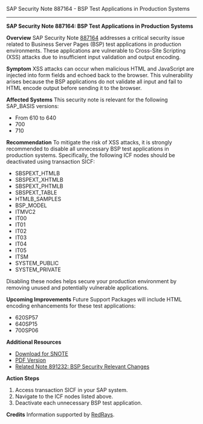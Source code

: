 SAP Security Note 887164 - BSP Test Applications in Production Systems

---

**SAP Security Note 887164: BSP Test Applications in Production Systems**

**Overview**
SAP Security Note [887164](https://me.sap.com/notes/887164) addresses a critical security issue related to Business Server Pages (BSP) test applications in production environments. These applications are vulnerable to Cross-Site Scripting (XSS) attacks due to insufficient input validation and output encoding.

**Symptom**
XSS attacks can occur when malicious HTML and JavaScript are injected into form fields and echoed back to the browser. This vulnerability arises because the BSP applications do not validate all input and fail to HTML encode output before sending it to the browser.

**Affected Systems**
This security note is relevant for the following SAP_BASIS versions:
- From 610 to 640
- 700
- 710

**Recommendation**
To mitigate the risk of XSS attacks, it is strongly recommended to disable all unnecessary BSP test applications in production systems. Specifically, the following ICF nodes should be deactivated using transaction SICF:

- SBSPEXT_HTMLB
- SBSPEXT_XHTMLB
- SBSPEXT_PHTMLB
- SBSPEXT_TABLE
- HTMLB_SAMPLES
- BSP_MODEL
- ITMVC2
- IT00
- IT01
- IT02
- IT03
- IT04
- IT05
- ITSM
- SYSTEM_PUBLIC
- SYSTEM_PRIVATE

Disabling these nodes helps secure your production environment by removing unused and potentially vulnerable applications.

**Upcoming Improvements**
Future Support Packages will include HTML encoding enhancements for these test applications:
- 620SP57
- 640SP15
- 700SP06

**Additional Resources**
- [Download for SNOTE](https://notesdownloads.sap.com/note/0040000015964322017)
- [PDF Version](https://me.sap.com/sap/support/sfm/notes/print/0000887164?language=en-US&token=355661A68F99AD97F0B469A8F9ACF1C1)
- [Related Note 891232: BSP Security Relevant Changes](https://me.sap.com/notes/891232)

**Action Steps**
1. Access transaction SICF in your SAP system.
2. Navigate to the ICF nodes listed above.
3. Deactivate each unnecessary BSP test application.

**Credits**
Information supported by [RedRays](https://redrays.io).